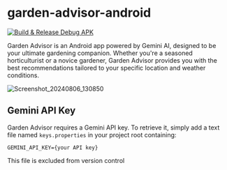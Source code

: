 # garden-advisor-android

[![Build & Release Debug APK](https://github.com/carbonara-software/garden-advisor-android/actions/workflows/gradle-debug-build.yml/badge.svg)](https://github.com/carbonara-software/garden-advisor-android/actions/workflows/gradle-debug-build.yml)

Garden Advisor is an Android app powered by Gemini AI, designed to be your ultimate gardening companion. Whether you're a seasoned horticulturist or a novice gardener, Garden Advisor provides you with the best recommendations tailored to your specific location and weather conditions.

![Screenshot_20240806_130850](https://github.com/user-attachments/assets/043a12bb-c458-4b5f-bc74-b2c8fecbdbe3)


## Gemini API Key

Garden Advisor requires a Gemini API key. To retrieve it, simply add a text file named `keys.properties` in your project root containing:

```
GEMINI_API_KEY={your API key}
```

This file is excluded from version control
